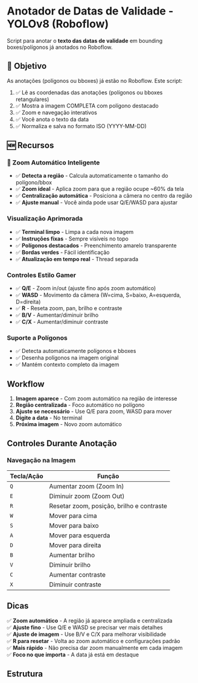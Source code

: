 # Anotador de Datas de Validade - YOLOv8 (Roboflow)

Script para anotar o **texto das datas de validade** em bounding boxes/polígonos já anotados no Roboflow.

## 🎯 Objetivo

As anotações (polígonos ou bboxes) já estão no Roboflow. Este script:
1. ✅ Lê as coordenadas das anotações (polígonos ou bboxes retangulares)
2. ✅ Mostra a imagem COMPLETA com polígono destacado
3. ✅ Zoom e navegação interativos
4. ✅ Você anota o texto da data
5. ✅ Normaliza e salva no formato ISO (YYYY-MM-DD)

## 🆕 Recursos

### 🎯 Zoom Automático Inteligente
- ✅ **Detecta a região** - Calcula automaticamente o tamanho do polígono/bbox
- ✅ **Zoom ideal** - Aplica zoom para que a região ocupe ~60% da tela
- ✅ **Centralização automática** - Posiciona a câmera no centro da região
- ✅ **Ajuste manual** - Você ainda pode usar Q/E/WASD para ajustar

### Visualização Aprimorada
- ✅ **Terminal limpo** - Limpa a cada nova imagem
- ✅ **Instruções fixas** - Sempre visíveis no topo
- ✅ **Polígonos destacados** - Preenchimento amarelo transparente
- ✅ **Bordas verdes** - Fácil identificação
- ✅ **Atualização em tempo real** - Thread separada

### Controles Estilo Gamer
- ✅ **Q/E** - Zoom in/out (ajuste fino após zoom automático)
- ✅ **WASD** - Movimento da câmera (W=cima, S=baixo, A=esquerda, D=direita)
- ✅ **R** - Reseta zoom, pan, brilho e contraste
- ✅ **B/V** - Aumentar/diminuir brilho
- ✅ **C/X** - Aumentar/diminuir contraste

### Suporte a Polígonos
- ✅ Detecta automaticamente polígonos e bboxes
- ✅ Desenha polígonos na imagem original
- ✅ Mantém contexto completo da imagem

## Workflow

1. **Imagem aparece** - Com zoom automático na região de interesse
2. **Região centralizada** - Foco automático no polígono
3. **Ajuste se necessário** - Use Q/E para zoom, WASD para mover
4. **Digite a data** - No terminal
5. **Próxima imagem** - Novo zoom automático

## Controles Durante Anotação

### Navegação na Imagem
| Tecla/Ação | Função |
|------------|--------|
| `Q` | Aumentar zoom (Zoom In) |
| `E` | Diminuir zoom (Zoom Out) |
| `R` | Resetar zoom, posição, brilho e contraste |
| `W` | Mover para cima |
| `S` | Mover para baixo |
| `A` | Mover para esquerda |
| `D` | Mover para direita |
| `B` | Aumentar brilho |
| `V` | Diminuir brilho |
| `C` | Aumentar contraste |
| `X` | Diminuir contraste |

## Dicas

✅ **Zoom automático** - A região já aparece ampliada e centralizada  
✅ **Ajuste fino** - Use Q/E e WASD se precisar ver mais detalhes  
✅ **Ajuste de imagem** - Use B/V e C/X para melhorar visibilidade  
✅ **R para resetar** - Volta ao zoom automático e configurações padrão  
✅ **Mais rápido** - Não precisa dar zoom manualmente em cada imagem  
✅ **Foco no que importa** - A data já está em destaque  

## Estrutura

